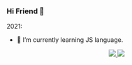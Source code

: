 ### Hi Friend 👋

2021:

- 🌱 I’m currently learning JS language.

<p align="center">
  <a href="https://github.com/123flight">
    <img src="https://github-readme-stats.vercel.app/api?username=123flight&show_icons=true" />
  </a>
  <a href="https://github.com/123flight">
    <img src="https://github-readme-stats.vercel.app/api/top-langs/?username=123flight&layout=compact&langs_count=100&hide=Component+Pascal" />
  </a>
 </p>
<!--
**123flight/123flight** is a ✨ _special_ ✨ repository because its `README.md` (this file) appears on your GitHub profile.



Here are some ideas to get you started:

2021:



- 🔭 I’m currently working on ...
-  ...
- 👯 I’m looking to collaborate on ...
- 🤔 I’m looking for help with ...
- 💬 Ask me about ...
- 📫 How to reach me: ...
- 😄 Pronouns: ...
- ⚡ Fun fact: ...
  -->

![snake gif](https://github.com/123flight/123flight/blob/output/github-contribution-grid-snake.gif)